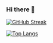 ### Hi there 👋
[![GitHub Streak](https://streak-stats.demolab.com?user=pikede&theme=dawnfox&hide_border=true)](https://git.io/streak-stats)

[![Top Langs](https://github-readme-stats.vercel.app/api/top-langs/?username=pikede&theme=radical&layout=donut-vertical)](https://github.com/anuraghazra/github-readme-stats)

<!--
**pikede/pikede** is a ✨ _special_ ✨ repository because its `README.md` (this file) appears on your GitHub profile.

Here are some ideas to get you started:

- 🔭 I’m currently working on ...
- 🌱 I’m currently learning ...
- 👯 I’m looking to collaborate on ...
- 🤔 I’m looking for help with ...
- 💬 Ask me about ...
- 📫 How to reach me: ...
- 😄 Pronouns: ...
- ⚡ Fun fact: ...
-->
